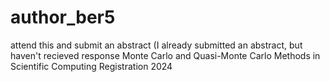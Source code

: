 # author_ber5
attend this and submit an abstract (I already submitted an abstract, but haven't recieved response
Monte Carlo and Quasi-Monte Carlo Methods in Scientific Computing Registration 2024








